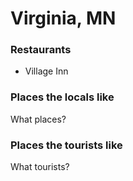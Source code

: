 # Virginia, MN

### Restaurants

- Village Inn

### Places the locals like

What places?

### Places the tourists like

What tourists?

